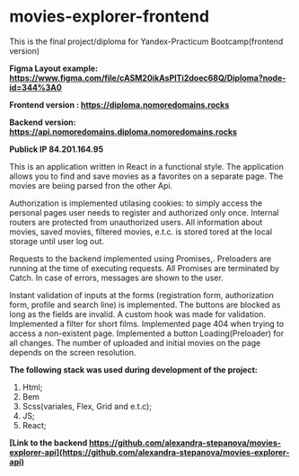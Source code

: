 # movies-explorer-frontend

This is the final project/diploma for Yandex-Practicum Bootcamp(frontend version)

**Figma Layout example: https://www.figma.com/file/cASM20ikAsPlTi2doec68Q/Diploma?node-id=344%3A0**

**Frontend version : https://diploma.nomoredomains.rocks**

**Backend version: https://api.nomoredomains.diploma.nomoredomains.rocks**

**Publick IP 84.201.164.95**

This is an application written in React in a functional style. The application allows you to find and save movies as a favorites on a separate page. The movies are beiing parsed fron the other Api.

Authorization is implemented utilasing cookies: to simply access the personal pages user needs to register and authorized only once. Internal routers are protected from unauthorized users. All information about movies, saved movies, filtered movies, e.t.c. is stored tored at the local storage until user log out.

Requests to the backend implemented using Promises,. Preloaders are running at the time of executing requests. All Promises are terminated by Catch. In case of errors, messages are shown to the user.

Instant validation of inputs at the forms (registration form, authorization form, profile and search line) is implemented. The buttons are blocked as long as the fields are invalid. A custom hook was made for validation.
Implemented a filter for short films.
Implemented page 404 when trying to access a non-existent page.
Implemented a button Loading(Preloader) for all changes. The number of uploaded and initial movies on the page depends on the screen resolution.

**The following stack was used during development of the project:**
1. Html;
2. Bem
3. Scss(variales, Flex, Grid and e.t.c);
4. JS;
5. React;


**[Link to the backend https://github.com/alexandra-stepanova/movies-explorer-api](https://github.com/alexandra-stepanova/movies-explorer-api)**
